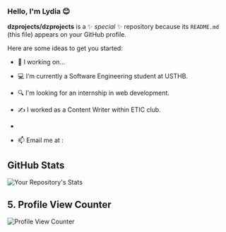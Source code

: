 ### Hello, I'm Lydia 😊


**dzprojects/dzprojects** is a ✨ _special_ ✨ repository because its `README.md` (this file) appears on your GitHub profile.

Here are some ideas to get you started:

- 🔭 I working on...
- 💻 I’m currently a Software Engineering student at USTHB.
- 🔍 I'm looking for an internship in web development.
- ✍️ I worked as a Content Writer within ETIC club.
- 

- 📫 Email me at : 



## GitHub Stats
![Your Repository's Stats](https://github-readme-stats.vercel.app/api?username=dzprojects&show_icons=true)




## 5. Profile View Counter
![Profile View Counter](https://komarev.com/ghpvc/?username=dzprojects)

